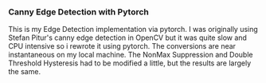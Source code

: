 ### Canny Edge Detection with Pytorch

This is my Edge Detection implementation via pytorch. I was originally using Stefan Pitur's canny edge detection in OpenCV but it was quite slow and CPU intensive so i rewrote it using pytorch. The conversions are near instantaneous on my local machine. The NonMax Suppression and Double Threshold Hysteresis had to be modified a little, but the results are largely the same.
